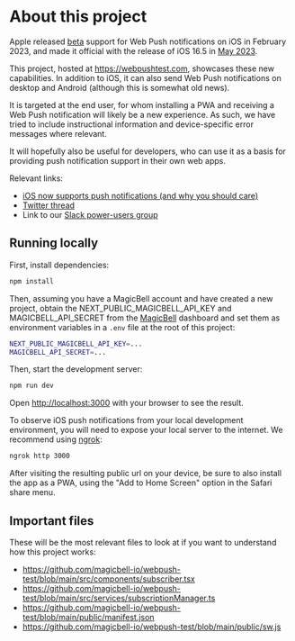 # About this project

Apple released [beta](https://webkit.org/blog/13878/web-push-for-web-apps-on-ios-and-ipados) support for Web Push notifications on iOS in February 2023, and made it official with the release of iOS 16.5 in [May 2023](https://www.macrumors.com/2023/05/09/apple-confirms-ios-16-5-release-date/).

This project, hosted at https://webpushtest.com, showcases these new capabilities. In addition to iOS, it can also send Web Push notifications on desktop and Android (although this is somewhat old news).

It is targeted at the end user, for whom installing a PWA and receiving a Web Push notification will likely be a new experience. As such, we have tried to include instructional information and device-specific error messages where relevant.

It will hopefully also be useful for developers, who can use it as a basis for providing push notification support in their own web apps.

Relevant links:

- [iOS now supports push notifications (and why you should care)](https://www.magicbell.com/blog/ios-now-supports-web-push-notifications-and-why-you-should-care)
- [Twitter thread](https://twitter.com/Matt0xley/status/1668912123702030336)
- Link to our [Slack power-users group](https://magicbell.to/slack)

## Running locally

First, install dependencies:

```bash
npm install
```

Then, assuming you have a MagicBell account and have created a new project, obtain the NEXT_PUBLIC_MAGICBELL_API_KEY and MAGICBELL_API_SECRET from the [MagicBell](https://www.magicbell.com/) dashboard and set them as environment variables in a `.env` file at the root of this project:

```bash
NEXT_PUBLIC_MAGICBELL_API_KEY=...
MAGICBELL_API_SECRET=...
```

Then, start the development server:

```bash
npm run dev
```

Open [http://localhost:3000](http://localhost:3000) with your browser to see the result.

To observe iOS push notifications from your local development environment, you will need to expose your local server to the internet. We recommend using [ngrok](https://ngrok.com/):

```bash
ngrok http 3000
```

After visiting the resulting public url on your device, be sure to also install the app as a PWA, using the "Add to Home Screen" option in the Safari share menu.

## Important files

These will be the most relevant files to look at if you want to understand how this project works:

- https://github.com/magicbell-io/webpush-test/blob/main/src/components/subscriber.tsx
- https://github.com/magicbell-io/webpush-test/blob/main/src/services/subscriptionManager.ts
- https://github.com/magicbell-io/webpush-test/blob/main/public/manifest.json
- https://github.com/magicbell-io/webpush-test/blob/main/public/sw.js

